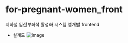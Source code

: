 # for-pregnant-women_front
지하철 임산부좌석 활성화 시스템 앱개발 frontend

- 설계도
![image](https://github.com/itsminei/for-pregnant-women_front/assets/106878420/316a1803-a62b-4b72-8bd8-06ed1a2d127e)

